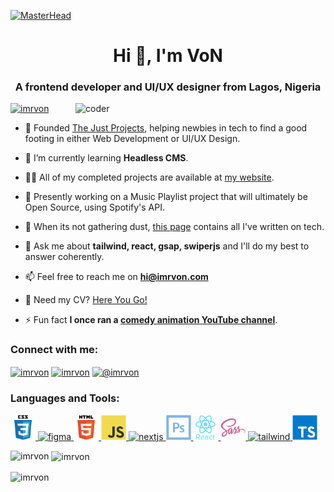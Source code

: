 [![MasterHead](https://repository-images.githubusercontent.com/588181932/e36ec678-7984-4cdd-8e4c-a3932772ff8e)](https://imrvon.com)
<h1 align="center">Hi 👋, I'm VoN</h1>
<h3 align="center">A frontend developer and UI/UX designer from Lagos, Nigeria</h3>
<img align="right" alt="coder" width="400" src="https://camo.githubusercontent.com/cae12fddd9d6982901d82580bdf321d81fb299141098ca1c2d4891870827bf17/68747470733a2f2f6d69726f2e6d656469756d2e636f6d2f6d61782f313336302f302a37513379765349765f7430696f4a2d5a2e676966">

<p align="left"> <a href="https://twitter.com/imrvon" target="blank"><img src="https://img.shields.io/twitter/follow/imrvon?logo=twitter&style=for-the-badge" alt="imrvon" /></a> </p>

- 🔭 Founded [The Just Projects](https://thejustprojects.com), helping newbies in tech to find a good footing in either Web Development or UI/UX Design.

- 🌱 I’m currently learning **Headless CMS**.

- 👨‍💻 All of my completed projects are available at [my website](https://imrvon.com).

- 👷 Presently working on a Music Playlist project that will ultimately be Open Source, using Spotify's API.

- 📝 When its not gathering dust, [this page](https://imrvon.com/blog.html) contains all I've written on tech.

- 💬 Ask me about **tailwind, react, gsap, swiperjs** and I'll do my best to answer coherently.

- 📫 Feel free to reach me on **hi@imrvon.com**

- 📄 Need my CV? [Here You Go!](https://imrvon.com/portfolio.pdf)

- ⚡ Fun fact **I once ran a [comedy animation YouTube channel](https://www.youtube.com/watch?v=rSunRvIuyrk)**.

<h3 align="left">Connect with me:</h3>
<p align="left">
<a href="https://twitter.com/imrvon" target="blank"><img align="center" src="https://raw.githubusercontent.com/rahuldkjain/github-profile-readme-generator/master/src/images/icons/Social/twitter.svg" alt="imrvon" height="30" width="40" /></a>
<a href="https://linkedin.com/in/imrvon" target="blank"><img align="center" src="https://raw.githubusercontent.com/rahuldkjain/github-profile-readme-generator/master/src/images/icons/Social/linked-in-alt.svg" alt="imrvon" height="30" width="40" /></a>
<a href="https://www.youtube.com/@thejustprojects" target="blank"><img align="center" src="https://raw.githubusercontent.com/rahuldkjain/github-profile-readme-generator/master/src/images/icons/Social/youtube.svg" alt="@imrvon" height="30" width="40" /></a>
</p>

<h3 align="left">Languages and Tools:</h3>
<p align="left"> <a href="https://www.w3schools.com/css/" target="_blank" rel="noreferrer"> <img src="https://raw.githubusercontent.com/devicons/devicon/master/icons/css3/css3-original-wordmark.svg" alt="css3" width="40" height="40"/> </a> <a href="https://www.figma.com/" target="_blank" rel="noreferrer"> <img src="https://www.vectorlogo.zone/logos/figma/figma-icon.svg" alt="figma" width="40" height="40"/> </a> <a href="https://www.w3.org/html/" target="_blank" rel="noreferrer"> <img src="https://raw.githubusercontent.com/devicons/devicon/master/icons/html5/html5-original-wordmark.svg" alt="html5" width="40" height="40"/> </a> <a href="https://developer.mozilla.org/en-US/docs/Web/JavaScript" target="_blank" rel="noreferrer"> <img src="https://raw.githubusercontent.com/devicons/devicon/master/icons/javascript/javascript-original.svg" alt="javascript" width="40" height="40"/> </a> <a href="https://nextjs.org/" target="_blank" rel="noreferrer"> <img src="https://cdn.worldvectorlogo.com/logos/nextjs-2.svg" alt="nextjs" width="40" height="40"/> </a> <a href="https://www.photoshop.com/en" target="_blank" rel="noreferrer"> <img src="https://raw.githubusercontent.com/devicons/devicon/master/icons/photoshop/photoshop-line.svg" alt="photoshop" width="40" height="40"/> </a> <a href="https://reactjs.org/" target="_blank" rel="noreferrer"> <img src="https://raw.githubusercontent.com/devicons/devicon/master/icons/react/react-original-wordmark.svg" alt="react" width="40" height="40"/> </a> <a href="https://sass-lang.com" target="_blank" rel="noreferrer"> <img src="https://raw.githubusercontent.com/devicons/devicon/master/icons/sass/sass-original.svg" alt="sass" width="40" height="40"/> </a> <a href="https://tailwindcss.com/" target="_blank" rel="noreferrer"> <img src="https://www.vectorlogo.zone/logos/tailwindcss/tailwindcss-icon.svg" alt="tailwind" width="40" height="40"/> </a> <a href="https://www.typescriptlang.org/" target="_blank" rel="noreferrer"> <img src="https://raw.githubusercontent.com/devicons/devicon/master/icons/typescript/typescript-original.svg" alt="typescript" width="40" height="40"/> </a> </p>

<p><img align="left" src="https://github-readme-stats.vercel.app/api/top-langs?username=imrvon&show_icons=true&locale=en&layout=compact" alt="imrvon" /></p>

<p>&nbsp;<img align="center" src="https://github-readme-stats.vercel.app/api?username=imrvon&show_icons=true&locale=en" alt="imrvon" /></p>

<p><img align="center" src="https://github-readme-streak-stats.herokuapp.com/?user=imrvon&" alt="imrvon" /></p>
